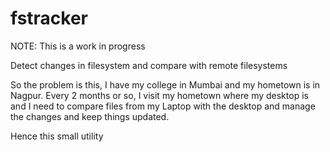 # fstracker
NOTE: This is a work in progress

Detect changes in filesystem and compare with remote filesystems

So the problem is this, I have my college in Mumbai and my hometown is in Nagpur.
Every 2 months or so, I visit my hometown where my desktop is and I need to compare files from my Laptop
with the desktop and manage the changes and keep things updated.

Hence this small utility
